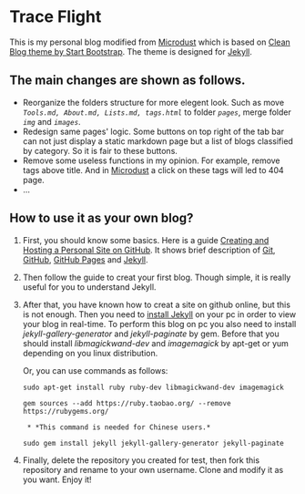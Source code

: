 # Trace Flight 

This is my personal blog modified from [Microdust](https://github.com/Azeril/azeril.github.io) which is based on  [Clean Blog theme by Start Bootstrap](https://github.com/BlackrockDigital/startbootstrap-clean-blog-jekyll). The theme is designed for [Jekyll](https://jekyllrb.com).

## The main changes are shown as follows.

* Reorganize the folders structure for more elegent look. Such as move *`Tools.md, About.md, Lists.md, tags.html`* to folder *`pages`*, merge folder *`img`* and *`images`*.
* Redesign same pages' logic. Some buttons on top right of the tab bar can not just display a static markdown page but a list of blogs classified by category. So it is fair to these buttons.
* Remove some useless functions in my opinion. For example, remove tags above title. And in [Microdust](https://github.com/Azeril/azeril.github.io) a click on these tags will led to 404 page.
* ...

## How to use it as your own blog?

1. First, you should know some basics. Here is a guide [Creating and Hosting a Personal Site on GitHub](http://jmcglone.com/guides/github-pages/). It shows brief description of [Git](git-scm.com), [GitHub](github.com), [GitHub Pages](https://pages.github.com/) and [Jekyll](jekyllrb.com).
2. Then follow the guide to creat your first blog. Though simple, it is really useful for you to understand Jekyll.
3. After that, you have known how to creat a site on github online, but this is not enough. Then you need to [install Jekyll](https://jekyllrb.com/docs/quickstart/) on your pc in order to view your blog in real-time. To perform this blog on pc you also need to install *jekyll-gallery-generator* and *jekyll-paginate* by gem. Before that you should install *libmagickwand-dev* and *imagemagick* by apt-get or yum depending on you linux distribution.

	Or, you can use commands as follows:

	`sudo apt-get install ruby ruby-dev libmagickwand-dev imagemagick`

	`gem sources --add https://ruby.taobao.org/ --remove https://rubygems.org/`
 
		* *This command is needed for Chinese users.*
	`sudo gem install jekyll jekyll-gallery-generator jekyll-paginate`

4. Finally, delete the repository you created for test, then fork this repository and rename to your own username. Clone and modify it as you want. Enjoy it!
